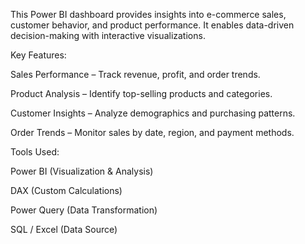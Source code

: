 This Power BI dashboard provides insights into e-commerce sales, customer behavior, and product performance. It enables data-driven decision-making with interactive visualizations.

Key Features:

Sales Performance – Track revenue, profit, and order trends.

Product Analysis – Identify top-selling products and categories.

Customer Insights – Analyze demographics and purchasing patterns.

Order Trends – Monitor sales by date, region, and payment methods.


Tools Used:

Power BI (Visualization & Analysis)

DAX (Custom Calculations)

Power Query (Data Transformation)

SQL / Excel (Data Source)

